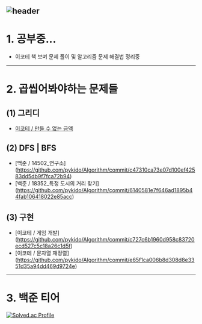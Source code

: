 ![header](https://capsule-render.vercel.app/api?type=slice&color=gradient&height=200&section=footer&text=Algorithm&fontSize=100)
---------------------------------------
# 1. 공부중...
* 이코테 책 보며 문제 풀이 및 알고리즘 문제 해결법 정리중
---------------------------------------
# 2. 곱씹어봐야하는 문제들 
## (1) 그리디 
- [이코테 / 만들 수 없는 금액](https://github.com/pykido/Algorithm/blob/main/About/Greedy/%EC%9D%B4%EC%BD%94%ED%85%8C/%EB%A7%8C%EB%93%A4%20%EC%88%98%20%EC%97%86%EB%8A%94%20%EA%B8%88%EC%95%A1.py)

## (2) DFS | BFS
- [백준 / 14502_연구소] (https://github.com/pykido/Algorithm/commit/c47310ca73e07d100ef42583dd5db9f7fca72b94)
- [백준 / 18352_특정 도시의 거리 찾기] (https://github.com/pykido/Algorithm/commit/6140581e7f646ad1895b44fab106418022e85acc)

## (3) 구현 
- [이코테 / 게임 개발] (https://github.com/pykido/Algorithm/commit/c727c6b1960d958c83720ecd527c5c18a26c1d5f)
- [이코테 / 문자열 재정렬] (https://github.com/pykido/Algorithm/commit/e65f1ca006b8d308d8e3351d35a94dd469d9724e)

---------------------------------------
# 3. 백준 티어
[![Solved.ac Profile](http://mazassumnida.wtf/api/v2/generate_badge?boj=animoto1)](https://solved.ac/animoto1/)
